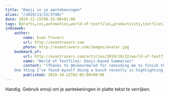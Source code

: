 ```yaml
---
title: "Emoji in je aantekeningen"
alias: "/2019/11/15/3748/"
date: 2019-11-15T08:35:00+01:00
tags: [drafts,ios,automation,world-of-textfiles,productivity,textfiles]
indieweb:
    author:
        name: Evan Travers
        url: http://evantravers.com
        photo: http://evantravers.com/images/avatar.jpg
    bookmark_of:
        url: http://evantravers.com/articles/2019/10/22/world-of-textfiles-emoji-based-summaries/
        name: "World of Textfiles: Emoji-based Summaries"
        content: "(Thanks to @mikeormerod for reminding me to finish this post!)
    One thing I’ve found myself doing a bunch recently is highlighting interesting lines in meeting or booknotes. I suppose you could do whatever you want, but I’ve been using ⭐️ for importance/insight, ❗️for actions, and ❓for ..."
        published: 2019-10-22T02:05:00+00:00
---
```

Handig. Gebruik emoji om je aantekeningen in platte tekst te verrijken.